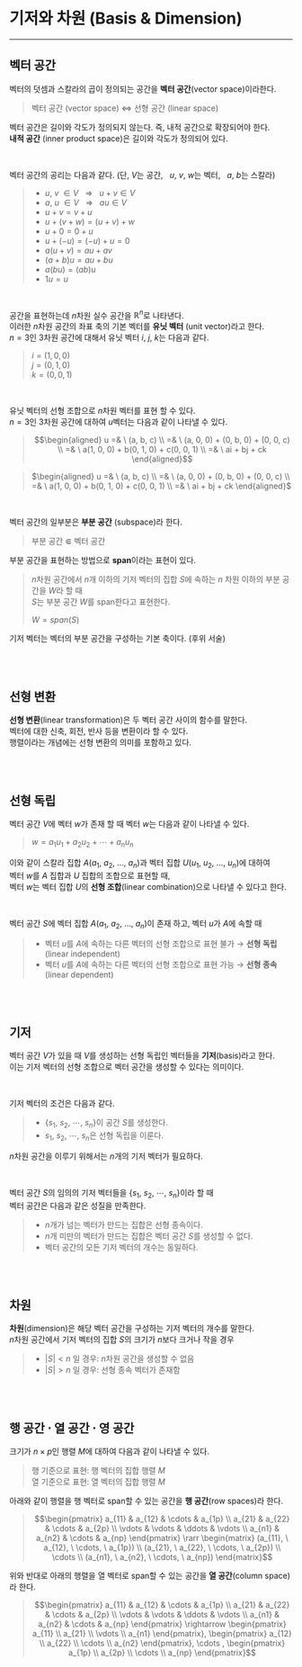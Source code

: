 # **기저와 차원 (Basis & Dimension)**
---

## **벡터 공간**
벡터의 덧셈과 스칼라의 곱이 정의되는 공간을 **벡터 공간**(vector space)이라한다.
> 벡터 공간 (vector space) $\Leftrightarrow$ 선형 공간 (linear space)

벡터 공간은 길이와 각도가 정의되지 않는다. 즉, 내적 공간으로 확장되어야 한다.  
**내적 공간** (inner product space)은 길이와 각도가 정의되어 있다.

<br>

벡터 공간의 공리는 다음과 같다. (단, $V$는 공간, &nbsp; $u$, $v$, $w$는 벡터, &nbsp; $a$, $b$는 스칼라)
> - $u$, $v$ $\in V$ &nbsp; $\Rightarrow$ &nbsp; $u+v \in V$  
> - $a$, $u$ $\in V$ &nbsp; $\Rightarrow$ &nbsp; $au \in V$
> - $u + v = v + u$  
> - $u + (v + w) = (u + v) + w$  
> - $u + 0 = 0 + u$  
> - $u + (-u) = (-u) + u = 0$  
> - $a(u + v) = au + av$
> - $(a + b)u = au + bu$  
> - $a(bu) = (ab)u$  
> - $1u = u$


<br>

공간을 표현하는데 $n$차원 실수 공간을 $\mathbb{R}^{n}$로 나타낸다.  
이러한 $n$차원 공간의 좌표 축의 기본 벡터를 **유닛 벡터** (unit vector)라고 한다.  
$n = 3$인 3차원 공간에 대해서 유닛 벡터 $i$, $j$, $k$는 다음과 같다.  
> $i = (1, 0, 0)$  
> $j = (0, 1, 0)$  
> $k = (0, 0, 1)$

<br>

유닛 벡터의 선형 조합으로 $n$차원 벡터를 표현 할 수 있다.  
$n = 3$인 3차원 공간에 대하여 $u$벡터는 다음과 같이 나타낼 수 있다.
> ```math
> \begin{aligned}
> u =& \ (a, b, c) \\
> =& \ (a, 0, 0) + (0, b, 0) + (0, 0, c) \\
> =& \ a(1, 0, 0) + b(0, 1, 0) + c(0, 0, 1) \\
> =& \ ai + bj + ck
> \end{aligned}
> ```

> $\begin{aligned}
> u =& \ (a, b, c) \\
> =& \ (a, 0, 0) + (0, b, 0) + (0, 0, c) \\
> =& \ a(1, 0, 0) + b(0, 1, 0) + c(0, 0, 1) \\
> =& \ ai + bj + ck
> \end{aligned}$

<br>

벡터 공간의 일부분은 **부분 공간** (subspace)라 한다.
> 부분 공간 $\Subset$ 벡터 공간

부분 공간을 표현하는 방법으로 **span**이라는 표현이 있다.
> $n$차원 공간에서 $n$개 이하의 기저 벡터의 집합 $S$에 속하는 $n$ 차원 이하의 부분 공간을 $W$라 할 때  
> $S$는 부분 공간 $W$를 span한다고 표현한다.  
>
> $W = span(S)$

기저 벡터는 벡터의 부분 공간을 구성하는 기본 축이다. (후위 서술)

<br><br>

## **선형 변환**
**선형 변환**(linear transformation)은 두 벡터 공간 사이의 함수를 말한다.  
벡터에 대한 신축, 회전, 반사 등을 변환이라 할 수 있다.  
행렬이라는 개념에는 선형 변환의 의미를 포함하고 있다.

<br><br>

## **선형 독립**
벡터 공간 $V$에 벡터 $w$가 존재 할 때 벡터 $w$는 다음과 같이 나타낼 수 있다.
> $w = a_{1}u_{1} + a_{2}u_{2} + \cdots + a_{n}u_{n}$

이와 같이 스칼라 집합 $A$($a_{1}$, $a_{2}$, $\dots$, $a_{n}$)과 벡터 집합 $U$($u_{1}$, $u_{2}$, $\dots$, $u_{n}$)에 대하여  
벡터 $w$를 $A$ 집합과 $U$ 집합의 조합으로 표현할 때,  
벡터 $w$는 벡터 집합 $U$의 **선형 조합**(linear combination)으로 나타낼 수 있다고 한다.

<br>

벡터 공간 $S$에 벡터 집합 $A$($a_{1}$, $a_{2}$, $\dots$, $a_{n}$)이 존재 하고, 벡터 $u$가 $A$에 속할 때
> - 벡터 $u$를 $A$에 속하는 다른 벡터의 선형 조합으로 표현 불가 $\rightarrow$ **선형 독립**(linear independent)
> - 벡터 $u$를 $A$에 속하는 다른 벡터의 선형 조합으로 표현 가능 $\rightarrow$ **선형 종속**(linear dependent)

<br><br>

## **기저**
벡터 공간 $V$가 있을 때 $V$를 생성하는 선형 독립인 벡터들을 **기저**(basis)라고 한다.  
이는 기저 벡터의 선형 조합으로 벡터 공간을 생성할 수 있다는 의미이다.

<br>

기저 벡터의 조건은 다음과 같다.
> - $\{s_{1}, \ s_{2}, \ \cdots, \ s_{n}\}$이 공간 $S$를 생성한다.  
> - $s_{1}, \ s_{2}, \ \cdots, \ s_{n}$은 선형 독립을 이룬다.

$n$차원 공간을 이루기 위해서는 $n$개의 기저 벡터가 필요하다.

<br>

벡터 공간 $S$의 임의의 기저 벡터들을 $\{s_{1}, \ s_{2}, \ \cdots, \ s_{n}\}$이라 할 때  
벡터 공간은 다음과 같은 성질을 만족한다.
> - $n$개가 넘는 벡터가 만드는 집합은 선형 종속이다.  
> - $n$개 미만의 벡터가 만드는 집합은 벡터 공간 $S$를 생성할 수 없다.  
> - 벡터 공간의 모든 기저 벡터의 개수는 동일하다.

<br><br>

## **차원**
**차원**(dimension)은 해당 벡터 공간을 구성하는 기저 벡터의 개수를 말한다.  
$n$차원 공간에서 기저 벡터의 집합 $S$의 크기가 $n$보다 크거나 작을 경우
> - $|S| < n$ 일 경우: $n$차원 공간을 생성할 수 없음  
> - $|S| > n$ 일 경우: 선형 종속 벡터가 존재함

<br><br>

## **행 공간 $\cdot$ 열 공간 $\cdot$ 영 공간**
크기가 $n \times p$인 행렬 $M$에 대하여 다음과 같이 나타낼 수 있다.
> 행 기준으로 표현: 행 벡터의 집합 행렬 $M$  
> 열 기준으로 표현: 열 벡터의 집합 행렬 $M$

아래와 같이 행렬을 행 벡터로 span할 수 있는 공간을 **행 공간**(row spaces)라 한다.
> ```math
> \begin{pmatrix}
> a_{11} & a_{12} & \cdots & a_{1p} \\
> a_{21} & a_{22} & \cdots & a_{2p} \\
> \vdots & \vdots & \ddots & \vdots \\
> a_{n1} & a_{n2} & \cdots & a_{np}
> \end{pmatrix}
> \rarr
> \begin{matrix}
> (a_{11}, \ a_{12}, \ \cdots, \ a_{1p}) \\
> (a_{21}, \ a_{22}, \ \cdots, \ a_{2p}) \\
> \cdots \\
> (a_{n1}, \ a_{n2}, \ \cdots, \ a_{np})
> \end{matrix}
> ```

위와 반대로 아래의 행렬을 열 벡터로 span할 수 있는 공간을 **열 공간**(column space)라 한다.
> ```math
> \begin{pmatrix}
> a_{11} & a_{12} & \cdots & a_{1p} \\
> a_{21} & a_{22} & \cdots & a_{2p} \\
> \vdots & \vdots & \ddots & \vdots \\
> a_{n1} & a_{n2} & \cdots & a_{np}
> \end{pmatrix}
> \rightarrow
> \begin{pmatrix}
> a_{11} \\ a_{21} \\ \vdots \\ a_{n1}
> \end{pmatrix},
> \begin{pmatrix}
> a_{12} \\ a_{22} \\ \cdots \\ a_{n2}
> \end{pmatrix},
> \cdots ,
> \begin{pmatrix}
> a_{1p} \\ a_{2p} \\ \cdots \\ a_{np}
> \end{pmatrix}
> ```